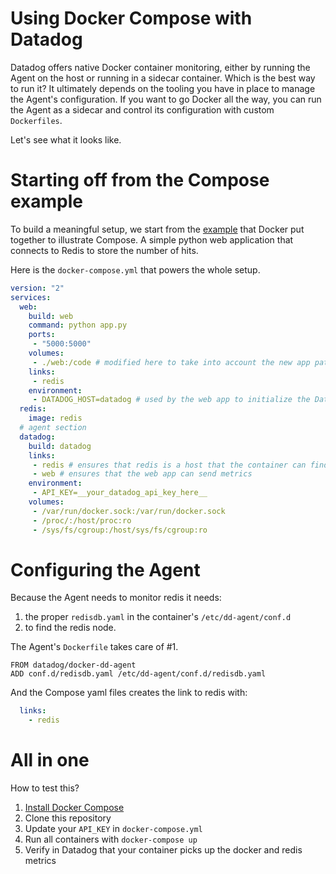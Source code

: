 # Using Docker Compose with Datadog

Datadog offers native Docker container monitoring, either by running the Agent
on the host or running in a sidecar container. Which is the best way to run it?
It ultimately depends on the tooling you have in place to manage the Agent's
configuration. If you want to go Docker all the way, you can run the Agent as
a sidecar and control its configuration with custom `Dockerfiles`.

Let's see what it looks like.

# Starting off from the Compose example

To build a meaningful setup, we start from the [example](https://docs.docker.com/compose/#overview)
that Docker put together to illustrate Compose. A simple python web application that
connects to Redis to store the number of hits.

Here is the `docker-compose.yml` that powers the whole setup.

```yaml
version: "2"
services:
  web:
    build: web
    command: python app.py
    ports:
     - "5000:5000"
    volumes:
     - ./web:/code # modified here to take into account the new app path
    links:
     - redis
    environment:
     - DATADOG_HOST=datadog # used by the web app to initialize the Datadog library
  redis:
    image: redis
  # agent section
  datadog:
    build: datadog
    links:
     - redis # ensures that redis is a host that the container can find
     - web # ensures that the web app can send metrics
    environment:
     - API_KEY=__your_datadog_api_key_here__
    volumes:
     - /var/run/docker.sock:/var/run/docker.sock
     - /proc/:/host/proc:ro
     - /sys/fs/cgroup:/host/sys/fs/cgroup:ro
```

# Configuring the Agent

Because the Agent needs to monitor redis it needs:

1. the proper `redisdb.yaml` in the container's `/etc/dd-agent/conf.d`
1. to find the redis node.

The Agent's `Dockerfile` takes care of #1.

```
FROM datadog/docker-dd-agent
ADD conf.d/redisdb.yaml /etc/dd-agent/conf.d/redisdb.yaml
```

And the Compose yaml files creates the link to redis with:

```yaml
  links:
    - redis
```

# All in one

How to test this?

1. [Install Docker Compose](https://docs.docker.com/compose/install/)
1. Clone this repository
1. Update your `API_KEY` in `docker-compose.yml`
1. Run all containers with `docker-compose up`
1. Verify in Datadog that your container picks up the docker and redis metrics
